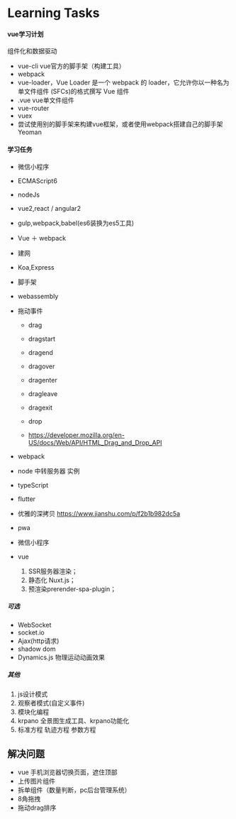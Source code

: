 # Learning Tasks

#### vue学习计划

组件化和数据驱动

* vue-cli vue官方的脚手架（构建工具）
* webpack
* vue-loader，Vue Loader 是一个 webpack 的 loader，它允许你以一种名为单文件组件 (SFCs)的格式撰写 Vue 组件
* .vue vue单文件组件
* vue-router
* vuex
* 尝试使用别的脚手架来构建vue框架，或者使用webpack搭建自己的脚手架 Yeoman


#### 学习任务
* 微信小程序
* ECMAScript6
* nodeJs
* vue2,react / angular2
* gulp,webpack,babel(es6装换为es5工具)
* Vue ＋ webpack
* 建网
* Koa,Express
* 脚手架

* webassembly
* 拖动事件
    - drag
    - dragstart
    - dragend
    - dragover
    - dragenter
    - dragleave
    - dragexit
    - drop

    - https://developer.mozilla.org/en-US/docs/Web/API/HTML_Drag_and_Drop_API
* webpack
* node 中转服务器 实例
* typeScript
* flutter
* 优雅的深拷贝 https://www.jianshu.com/p/f2b1b982dc5a
* pwa
* 微信小程序
* vue
    1. SSR服务器渲染；
    2. 静态化 Nuxt.js；
    3. 预渲染prerender-spa-plugin；

##### 可选
* WebSocket
* socket.io
* Ajax(http请求)
* shadow dom
* Dynamics.js 物理运动动画效果

##### 其他
1. js设计模式
2. 观察者模式(自定义事件)
3. 模块化编程
4. krpano 全景图生成工具、krpano功能化
5. 标准方程 轨迹方程 参数方程


## 解决问题

* vue 手机浏览器切换页面，遮住顶部
* 上传图片组件
* 拆单组件（数量判断，pc后台管理系统）
* 8角拖拽
* 拖动drag排序
